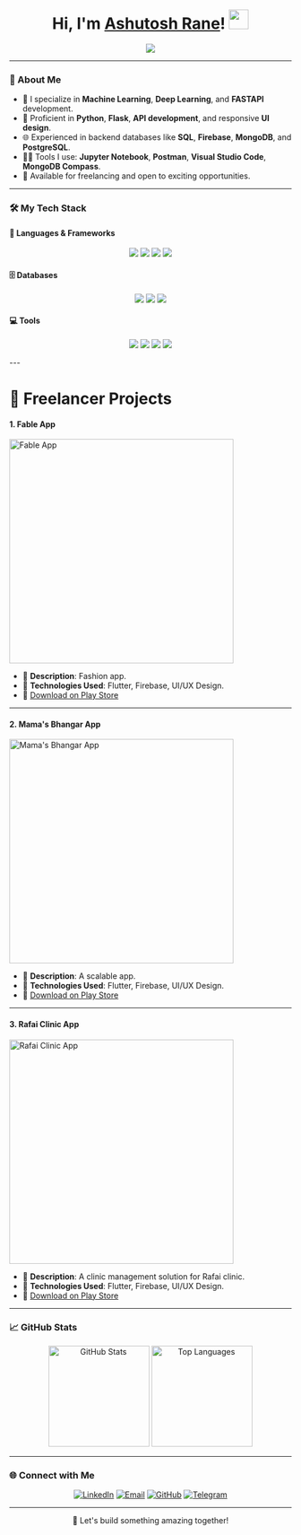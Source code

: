 <h1 align="center">
  Hi, I'm <a href="https://github.com/Ashutosh-Rane/" target="_blank">Ashutosh Rane</a>! <img src="https://media.giphy.com/media/hvRJCLFzcasrR4ia7z/giphy.gif" width="35">
</h1>

<p align="center">
  <a href="https://github.com/PrathameshSaraf">
    <img src="https://readme-typing-svg.demolab.com/?lines=Flutter%20Developer;Next.js%20Enthusiast;API%20Specialist;Freelancer%20with%20Experience&font=Fira%20Code&center=true&width=500&height=50&color=36BCF7&vCenter=true&size=22&pause=1000">
  </a>
</p>

---

### 🚀 About Me
- 🔭 I specialize in **Machine Learning**, **Deep Learning**, and **FASTAPI** development.
- 🌟 Proficient in **Python**, **Flask**, **API development**, and responsive **UI design**.
- 🌐 Experienced in backend databases like **SQL**, **Firebase**, **MongoDB**, and **PostgreSQL**.
- 👨‍💻 Tools I use: **Jupyter Notebook**, **Postman**, **Visual Studio Code**, **MongoDB Compass**.
- 🤝 Available for freelancing and open to exciting opportunities.

---

### 🛠️ My Tech Stack
#### 🌟 Languages & Frameworks
<p align="center">
  <img src="https://img.shields.io/badge/Machine%20Learning-007396.svg?style=for-the-badge&logo=tensorflow&logoColor=white" />
  <img src="https://img.shields.io/badge/Deep%20Learning-FF6F00.svg?style=for-the-badge&logo=pytorch&logoColor=white" />
  <img src="https://img.shields.io/badge/Python-3776AB.svg?style=for-the-badge&logo=python&logoColor=white" />
  <img src="https://img.shields.io/badge/Flask-000000.svg?style=for-the-badge&logo=flask&logoColor=white" />
</p>

#### 🗄️ Databases
<p align="center">
  <img src="https://img.shields.io/badge/Solidity-363636.svg?style=for-the-badge&logo=solidity&logoColor=white" />
  <img src="https://img.shields.io/badge/SQLite-003B57.svg?style=for-the-badge&logo=sqlite&logoColor=white" />
  <img src="https://img.shields.io/badge/MongoDB-47A248.svg?style=for-the-badge&logo=mongodb&logoColor=white" />
</p>


#### 💻 Tools
<p align="center">
  <img src="https://img.shields.io/badge/Jupyter-FA0F00.svg?style=for-the-badge&logo=jupyter&logoColor=white" />
  <img src="https://img.shields.io/badge/VS%20Code-007ACC.svg?style=for-the-badge&logo=visual-studio-code&logoColor=white" />
  <img src="https://img.shields.io/badge/Anaconda-44A833.svg?style=for-the-badge&logo=anaconda&logoColor=white" />
  <img src="https://img.shields.io/badge/Postman-FF6C37.svg?style=for-the-badge&logo=postman&logoColor=white" />
</p>
---


<h1>📱 Freelancer Projects</h1> 

#### **1. Fable App**
<a href="https://play.google.com/store/apps/details?id=com.fabelindia.name&hl=en_IN">
  <img src="https://github.com/user-attachments/assets/4429cf8f-d6b9-4221-bc57-824276043be2" alt="Fable App" width="400">
</a>

- 📄 **Description**: Fashion app.
- 🌟 **Technologies Used**: Flutter, Firebase, UI/UX Design.
- 🔗 [Download on Play Store](https://play.google.com/store/apps/details?id=com.fabelindia.name&hl=en_IN)

---
 
#### **2. Mama's Bhangar App**
<a href="https://play.google.com/store/apps/details?id=com.datacliff.mamas_bhangar_app&pli=1">
  <img src="https://github.com/user-attachments/assets/2b203614-1dca-41be-b324-8a1b259def87" alt="Mama's Bhangar App" width="400">
</a>
 
- 📄 **Description**: A scalable app.
- 🌟 **Technologies Used**: Flutter, Firebase, UI/UX Design.
- 🔗 [Download on Play Store](https://play.google.com/store/apps/details?id=com.datacliff.mamas_bhangar_app&pli=1)

---

#### **3. Rafai Clinic App**
<a href="https://play.google.com/store/apps/details?id=com.datacliff.dc_health_clinic_app">
  <img src="https://github.com/user-attachments/assets/c9940520-b73c-431d-b2e5-c4b341a7065d" alt="Rafai Clinic App" width="400">
</a>

- 📄 **Description**: A clinic management solution for Rafai clinic.
- 🌟 **Technologies Used**: Flutter, Firebase, UI/UX Design.
- 🔗 [Download on Play Store](https://play.google.com/store/apps/details?id=com.datacliff.dc_health_clinic_app)

---


### 📈 GitHub Stats
<p align="center">
  <img height="180em" src="https://github-readme-stats.vercel.app/api?username=PrathameshSaraf&show_icons=true&hide_border=true&count_private=true&title_color=36BCF7&icon_color=36BCF7&bg_color=00000000&text_color=000" alt="GitHub Stats">
  <img height="180em" src="https://github-readme-stats.vercel.app/api/top-langs/?username=PrathameshSaraf&layout=compact&hide_border=true&title_color=36BCF7&bg_color=00000000&text_color=000" alt="Top Languages">
</p>

---

### 🌐 Connect with Me
<p align="center">
  <a href="https://www.linkedin.com/in/ashtuosh-rane/"><img src="https://img.shields.io/badge/LinkedIn-0077B5.svg?style=for-the-badge&logo=linkedin&logoColor=white" alt="LinkedIn"></a>
  <a href="mailto:ashutoshranead@gmail.com"><img src="https://img.shields.io/badge/Gmail-D14836.svg?style=for-the-badge&logo=gmail&logoColor=white" alt="Email"></a>
  <a href="https://github.com/PrathameshSaraf"><img src="https://img.shields.io/badge/GitHub-181717.svg?style=for-the-badge&logo=github&logoColor=white" alt="GitHub"></a>
  <a href="https://t.me/prathamesh"><img src="https://img.shields.io/badge/Telegram-2CA5E0.svg?style=for-the-badge&logo=telegram&logoColor=white" alt="Telegram"></a>
</p>

---

<p align="center">
  🚀 Let's build something amazing together!
</p>
